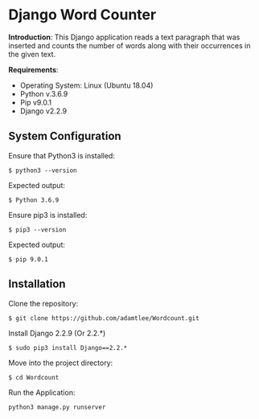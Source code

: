 # Django Word Counter
**Introduction**: This Django application reads a text paragraph that was inserted and counts the number of words along with their occurrences in the given text. 

**Requirements**:
- Operating System: Linux (Ubuntu 18.04)
- Python v.3.6.9
- Pip v9.0.1
- Django v2.2.9



## System Configuration

Ensure that Python3 is installed:
```
$ python3 --version
```
Expected output: 
```
$ Python 3.6.9
```
Ensure pip3 is installed:
```
$ pip3 --version
```
Expected output: 
```
$ pip 9.0.1
```
## Installation
Clone the repository: 
```
$ git clone https://github.com/adamtlee/Wordcount.git
```
Install Django 2.2.9 (Or 2.2.*)
```
$ sudo pip3 install Django==2.2.*
```
Move into the project directory:
```
$ cd Wordcount
```
Run the Application: 
```
python3 manage.py runserver
```